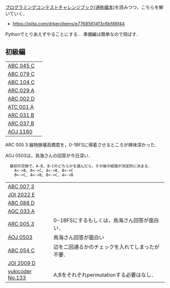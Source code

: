 # 

[プログラミングコンテストチャレンジブック(通称蟻本)](https://www.amazon.co.jp/%E3%83%97%E3%83%AD%E3%82%B0%E3%83%A9%E3%83%9F%E3%83%B3%E3%82%B0%E3%82%B3%E3%83%B3%E3%83%86%E3%82%B9%E3%83%88%E3%83%81%E3%83%A3%E3%83%AC%E3%83%B3%E3%82%B8%E3%83%96%E3%83%83%E3%82%AF-%E7%AC%AC2%E7%89%88-%EF%BD%9E%E5%95%8F%E9%A1%8C%E8%A7%A3%E6%B1%BA%E3%81%AE%E3%82%A2%E3%83%AB%E3%82%B4%E3%83%AA%E3%82%BA%E3%83%A0%E6%B4%BB%E7%94%A8%E5%8A%9B%E3%81%A8%E3%82%B3%E3%83%BC%E3%83%87%E3%82%A3%E3%83%B3%E3%82%B0%E3%83%86%E3%82%AF%E3%83%8B%E3%83%83%E3%82%AF%E3%82%92%E9%8D%9B%E3%81%88%E3%82%8B%EF%BD%9E-%E7%A7%8B%E8%91%89%E6%8B%93%E5%93%89/dp/4839941068)を読みつつ，こちらを解いていく．

- https://qiita.com/drken/items/e77685614f3c6bf86f44


Pythonでとりあえずやることにする．
準備編は簡単なので飛ばす．


## 初級編

|                                 |     |
| ------------------------------- | --- |
| [ABC 045 C](./src/abc_045_c.py) |     |
| [ABC 079 C](./src/abc_079_c.py) |     |
| [ABC 104 C](./src/abc_104_c.py) |     |
| [ARC 029 A](./src/arc_029_a.py) |     |
| [ABC 002 D](./src/abc_002_d.py) |     |
| [ATC 001 A](./src/atc_001_a.py) |     |
| [ARC 031 B](./src/arc_031_b.py) |     |
| [ARC 037 B](./src/arc_037_b.py) |     |
| [AOJ 1160 ](./src/aoj_1160.py)  |     |

ARC 005 3 器物損壊高橋君を，0-1BFSに帰着させるところが興味深かった．

AOJ 0503は，鳥海さんの回答が今日深い．
```
  最初の交換で，A-B, B-Cのどちらかを選んだら，その後の経路が決定的に決まる．
    A<->B, B<->C, A<->B, B<->C
    B<->C, A<->B, B<->C, A<->B
```

|                                          |                                                  |
| ---------------------------------------- | ------------------------------------------------ |
| [ABC 007 3](src/abc_007_3.py)            |                                                  |
| [JOI 2022 E](src/joi_2011yo_e.py)        |                                                  |
| [ABC 088 D](src/abc_088_d.py)            |                                                  |
| [AGC 033 A](src/agc_033_a.py)            |                                                  |
| [ARC 005 3](src/arc_005_3.py)            | 0-1BFSにするもしくは，鳥海さん回答が面白い．     |
| [AOJ 0503](src/aoj_0503.py)              | 鳥海さん回答が面白い                             |
| [ABC 054 C](src/abc_054_c.py)            | 辺を二回通るかのチェックを入れてしまったが不要． |
| [JOI 2009 D](src/joi_2009yo_d.py)        |                                                  |
| [yukicoder No.133](src/yukicoder_133.py) | A,Bをそれぞれpermutationする必要はなし．         |



